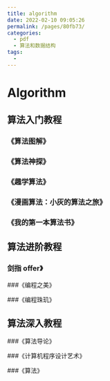 ```yaml
---
title: algorithm
date: 2022-02-10 09:05:26
permalink: /pages/80fb73/
categories:
  - pdf
  - 算法和数据结构
tags:
  - 
---
```


# Algorithm

## 算法入门教程

### 《算法图解》

### 《算法神探》

### 《趣学算法》

### 《漫画算法：小灰的算法之旅》

### 《我的第一本算法书》

## 算法进阶教程

### 剑指 offer》

###《编程之美》

###《编程珠玑》

## 算法深入教程

###《算法导论》

###《计算机程序设计艺术》

###《算法》




